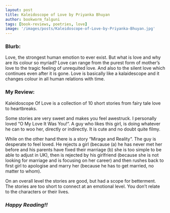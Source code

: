 ```yaml
---
layout: post
title: Kaleidoscope of Love by Priyanka Bhuyan 
author: bookworm_falguni
tags: [book-reviews, poetries, love]
image: '/images/posts/Kaleidoscope-of-Love-by-Priyanka-Bhuyan.jpg'
---
```

### **Blurb:**
Love, the strongest human emotion to ever exist. But what is love and why are its colour so myriad? Love can range from the purest form of mother’s love to the tragic feeling of unrequited love. And also to the silent love which continues even after it is gone. Love is basically like a kalaidescope and it changes colour in all human relations with time. 

### **My Review:**

Kaleidoscope Of Love is a collection of 10 short stories from fairy tale love to heartbreaks.

Some stories are very sweet and makes you feel awestruck. I personally loved “O My Love It Was You!“. A guy who likes this girl, is doing whatever he can to woo her, directly or indirectly. It is cute and no doubt quite filmy.

While on the other hand there is a story “Mirage and Reality“. The guy is desperate to feel loved. He rejects a girl (because (a) he has never met her before and his parents have fixed their marriage (b) she is too simple to be able to adjust in UK), then is rejected by his girlfriend (because she is not looking for marriage and  is focusing on her career) and then rushes back to first girl to apologise and marry her (because he has to get married, no matter to whom).

On an overall level the stories are good, but had a scope for betterment. The stories are too short to connect at an emotional level. You don’t relate to the characters or their lives.

### ***Happy Reading!!***
